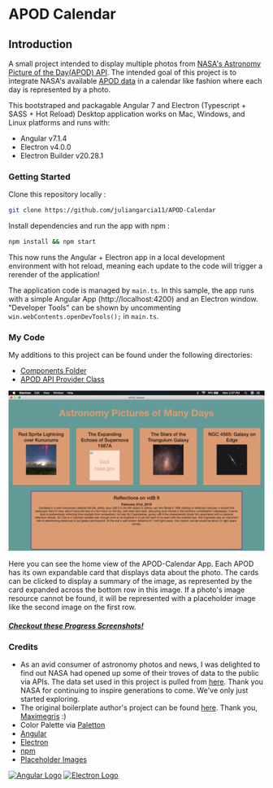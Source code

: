 # APOD Calendar

## Introduction
A small project intended to display multiple photos from [NASA's Astronomy Picture of the Day(APOD) API](https://apod.nasa.gov/apod/astropix.html). The intended goal of this project is to integrate NASA's available [APOD data](https://api.nasa.gov/api.html#apod) in a calendar like fashion where each day is represented by a photo.

This bootstraped and packagable Angular 7 and Electron (Typescript + SASS + Hot Reload) Desktop application works on Mac, Windows, and Linux platforms and runs with:
- Angular v7.1.4
- Electron v4.0.0
- Electron Builder v20.28.1

### Getting Started

Clone this repository locally :

``` bash
git clone https://github.com/juliangarcia11/APOD-Calendar
```

Install dependencies and run the app with npm :

``` bash
npm install && npm start
```

This now runs the Angular + Electron app in a local development environment with hot reload, meaning each update to the code will trigger a rerender of the application!

The application code is managed by `main.ts`. In this sample, the app runs with a simple Angular App (http://localhost:4200) and an Electron window. "Developer Tools" can be shown by uncommenting `win.webContents.openDevTools();` in `main.ts`.

### My Code
My additions to this project can be found under the following directories:
- [Components Folder](src/app/components/)
- [APOD API Provider Class](src/app/providers/apod-api.service.ts)

![Current Commit](src/assets/progress-screenshots/APOD-Calendar-ver0-2.png)

Here you can see the home view of the APOD-Calendar App. Each APOD has its own expandable card that displays data about the photo. The cards can be clicked to display a summary of the image, as represented by the card expanded across the bottom row in this image. If a photo's image resource cannot be found, it will be represented with a placeholder image like the second image on the first row.

#### [*Checkout these Progress Screenshots!*](src/assets/progress-screenshots/PROGRESS.md)

### Credits
- As an avid consumer of astronomy photos and news, I was delighted to find out NASA had opened up some of their troves of data to the public via APIs. The data set used in this project is pulled from [here](https://api.nasa.gov/api.html#apod). Thank you NASA for continuing to inspire generations to come. We've only just started exploring.
- The original boilerplate author's project can be found [here](https://github.com/maximegris/angular-electron.git). Thank you, [Maximegris](https://github.com/maximegris) :)
- Color Palette via [Paletton](http://paletton.com/#uid=23h0u0kaOw02WSq6vHQfLr2lplp)
- [Angular](https://angular.io)
- [Electron](https://electronjs.org/)
- [npm](https://www.npmjs.com/)
- [Placeholder Images](https://placeholder.com/)

[![Angular Logo](https://www.vectorlogo.zone/logos/angular/angular-icon.svg)](https://angular.io/) [![Electron Logo](https://www.vectorlogo.zone/logos/electronjs/electronjs-icon.svg)](https://electronjs.org/)
